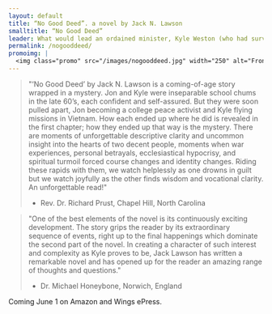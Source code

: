 ```yaml
---
layout: default
title: “No Good Deed”. a novel by Jack N. Lawson
smalltitle: “No Good Deed”
leader: What would lead an ordained minister, Kyle Weston (who had survived the Vietnam War), to commit suicide four decades later by hanging himself in the church? And why would he wear a T-Shirt proclaiming Death from Above? Why would he send letters to both his best friend, Rev. Jon Braddock, and his enemies prior to his death, arranging for all of them to find him at the same time? It is these questions and more that Jon Bradford seeks to answer in the wake of losing his best friend. And the journey to find their answers is more unsettling than he could have imagined. No Good Deed examines America’s two great conflicting passions - war and religion - and their interaction over four decades.
permalink: /nogooddeed/
promoimg: |
  <img class="promo" src="/images/nogooddeed.jpg" width="250" alt="Front cover of Jack's latest book, No Good Deed" />
---
```

> "‘No Good Deed’ by Jack N. Lawson is a coming-of-age story wrapped in a mystery. Jon and Kyle were inseparable school chums in the late 60’s, each confident and self-assured. But they were soon pulled apart, Jon becoming a college peace activist and Kyle flying missions in Vietnam. How each ended up where he did is revealed in the first chapter; how they ended up that way is the mystery. There are moments of unforgettable descriptive clarity and uncommon insight into the hearts of two decent people, moments when war experiences, personal betrayals, ecclesiastical hypocrisy, and spiritual turmoil forced course changes and identity changes. Riding these rapids with them, we watch helplessly as one drowns in guilt but we watch joyfully as the other finds wisdom and vocational clarity. An unforgettable read!"   
> - Rev. Dr. Richard Prust, Chapel Hill, North Carolina

> "One of the best elements of the novel is its continuously exciting development. The story grips the reader by its extraordinary sequence of events, right up to the final happenings which dominate the second part of the novel.  In creating a character of such interest and complexity as Kyle proves to be, Jack Lawson has written a remarkable novel and has opened up for the reader an amazing range of thoughts and questions."   
> - Dr. Michael Honeybone, Norwich, England

Coming June 1 on Amazon and Wings ePress.
